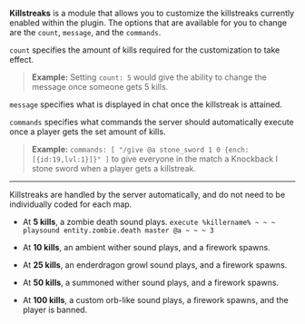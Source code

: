 **Killstreaks** is a module that allows you to customize the killstreaks currently enabled within the plugin.
The options that are available for you to change are the `count`, `message`, and the `commands`.

`count` specifies the amount of kills required for the customization to take effect.

>**Example:** Setting `count: 5` would give the ability to change the message once someone gets 5 kills.

`message` specifies what is displayed in chat once the killstreak is attained.

`commands` specifies what commands the server should automatically execute once a player gets the set amount of kills.

>**Example:** `commands: [ "/give @a stone_sword 1 0 {ench:[{id:19,lvl:1}]}" ]` to give everyone in the match a Knockback I stone sword when a player gets a killstreak.

---

Killstreaks are handled by the server automatically, and do not need to be individually coded for each map.

- At **5 kills**, a zombie death sound plays. `execute %killername% ~ ~ ~ playsound entity.zombie.death master @a ~ ~ ~ 3`

- At **10 kills**, an ambient wither sound plays, and a firework spawns.

- At **25 kills**, an enderdragon growl sound plays, and a firework spawns.

- At **50 kills**, a summoned wither sound plays, and a firework spawns.

- At **100 kills**, a custom orb-like sound plays, a firework spawns, and the player is banned.
